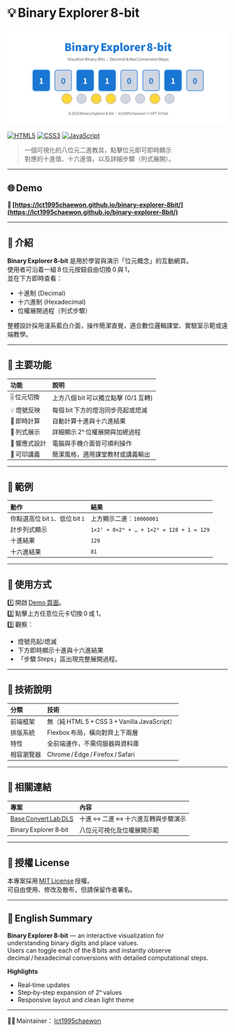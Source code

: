 # 💡 Binary Explorer 8‑bit  
![Binary Explorer 8‑bit Screenshot](screenshot.png)

[![HTML5](https://img.shields.io/badge/HTML5-E34F26?logo=html5&logoColor=white)](#)
[![CSS3](https://img.shields.io/badge/CSS3-1572B6?logo=css3&logoColor=white)](#)
[![JavaScript](https://img.shields.io/badge/JavaScript-F7DF1E?logo=javascript&logoColor=black)](#)

> 一個可視化的八位元二進教具，點擊位元即可即時顯示  
> 對應的十進值、十六進值，以及詳細步驟（列式展開）。

---

## 🌐 Demo  
🔗 **[https://lct1995chaewon.github.io/binary-explorer-8bit/](https://lct1995chaewon.github.io/binary-explorer-8bit/)**  

---

## 🧩 介紹
**Binary Explorer 8‑bit** 是用於學習與演示「位元概念」的互動網頁。  
使用者可沿着一組 8 位元按鈕自由切換 0 與 1，  
並在下方即時查看：  
- 十進制 (Decimal)  
- 十六進制 (Hexadecimal)  
- 位權展開過程（列式步驟）  

整體設計採用淺系藍白介面，操作簡潔直覺，適合數位邏輯課堂、實驗室示範或遠端教學。

---

## 🎯 主要功能

| 功能 | 說明 |
|:--|:--|
| 🎚️ 位元切換 | 上方八個 bit 可以獨立點擊 (0/1 互轉) |
| 💡 燈號反映 | 每個 bit 下方的燈泡同步亮起或熄滅 |
| 🧮 即時計算 | 自動計算十進與十六進結果 |
| 📘 列式展示 | 詳細顯示 2ⁿ 位權展開與加總過程 |
| 📱 響應式設計 | 電腦與手機介面皆可順利操作 |
| 🎨 可印講義 | 簡潔風格，適用課堂教材或講義輸出 |

---

## 🧠 範例
| 動作 | 結果 |
|:--|:--|
| 你點選高位 bit `1`、低位 bit `1` | 上方顯示二進：`10000001` |
| 計步列式顯示 | `1×2⁷ + 0×2⁶ + … + 1×2⁰ = 128 + 1 = 129` |
| 十進結果 | `129` |
| 十六進結果 | `81` |

---

## 📘 使用方式

1️⃣ 開啟 [Demo 頁面](https://lct1995chaewon.github.io/binary-explorer-8bit/)。  
2️⃣ 點擊上方任意位元卡切換 0 或 1。  
3️⃣ 觀察：
   - 燈號亮起/熄滅  
   - 下方即時顯示十進與十六進結果  
   - 「步驟 Steps」區出現完整展開過程。  

---

## 🧰 技術說明

| 分類 | 技術 |
|:--|:--|
| 前端框架 | 無（純 HTML 5 + CSS 3 + Vanilla JavaScript） |
| 排版系統 | Flexbox 布局，橫向對齊上下兩層 |
| 特性 | 全前端運作，不需伺服器與資料庫 |
| 相容瀏覽器 | Chrome / Edge / Firefox / Safari |

---

## 🔗 相關連結

| 專案 | 內容 |
|:--|:--|
| [Base Convert Lab DLS](https://lct1995chaewon.github.io/base-convert-lab-dls/) | 十進 ↔ 二進 ↔ 十六進互轉與步驟演示 |
| Binary Explorer 8‑bit | 八位元可視化及位權展開示範 |

---

## 📝 授權 License
本專案採用 [MIT License](https://opensource.org/licenses/MIT) 授權。  
可自由使用、修改及散布，但請保留作者署名。

---

## 💬 English Summary
**Binary Explorer 8‑bit** — an interactive visualization for  
understanding binary digits and place values.  
Users can toggle each of the 8 bits and instantly observe  
decimal / hexadecimal conversions with detailed computational steps.  

**Highlights**
- Real‑time updates  
- Step‑by‑step expansion of 2ⁿ values  
- Responsive layout and clean light theme  

---

👩‍💻 Maintainer： [lct1995chaewon](https://github.com/lct1995chaewon)
